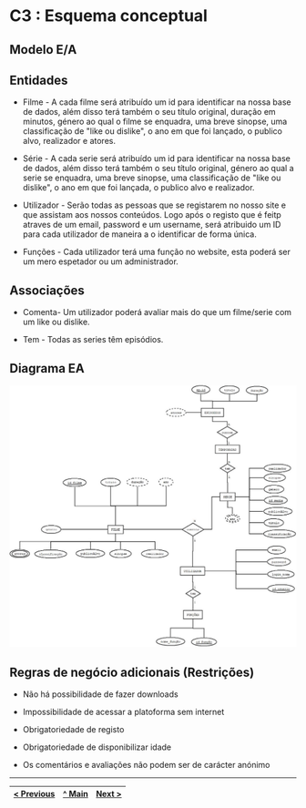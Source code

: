 # C3 : Esquema conceptual

## Modelo E/A

## Entidades

* Filme - A cada filme será atribuído um id para identificar na nossa base de dados, além disso terá também o seu título original, duração em minutos, género ao qual o filme se enquadra, uma breve sinopse, uma classificação de "like ou dislike", o ano em que foi lançado, o publico alvo, realizador e atores.

* Série - A cada serie será atribuído um id para identificar na nossa base de dados, além disso terá também o seu título original, género ao qual a serie se enquadra, uma breve sinopse, uma classificação de "like ou dislike", o ano em que foi lançada, o publico alvo e realizador.

* Utilizador - Serão todas as pessoas que se registarem no nosso site e que assistam aos nossos conteúdos. Logo após o registo que é feitp atraves de um email, password e um username, será atribuido um ID para cada utilizador de maneira a o identificar de forma única.

* Funções - Cada utilizador terá uma função no website, esta poderá ser um mero espetador ou um administrador.

## Associações

* Comenta- Um utilizador poderá avaliar mais do que um filme/serie com um like ou dislike.

* Tem - Todas as series têm episódios.

## Diagrama EA  
 
![diagrama EA](../../images/Ea.jpeg)

## Regras de negócio adicionais (Restrições)

* Não há possibilidade de fazer downloads

* Impossibilidade de acessar a platoforma sem internet

* Obrigatoriedade de registo

* Obrigatoriedade de disponibilizar idade

* Os comentários e avaliações não podem ser de carácter anónimo

 ---
[< Previous](rei02.md) | [^ Main](https://github.com/TCM22-SIBD-G02/TCM22-SIBD-G02) | [Next >](rei03.md)
:--- | :---: | ---: 



